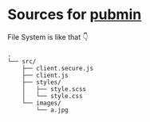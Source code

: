 # Sources for [pubmin](https://pubmin.herokuapp.com)

File System is like that 👇

```
.
└── src/
    ├── client.secure.js
    ├── client.js
    ├── styles/
    │   ├── style.scss
    │   └── style.css
    └── images/
        └── a.jpg
```